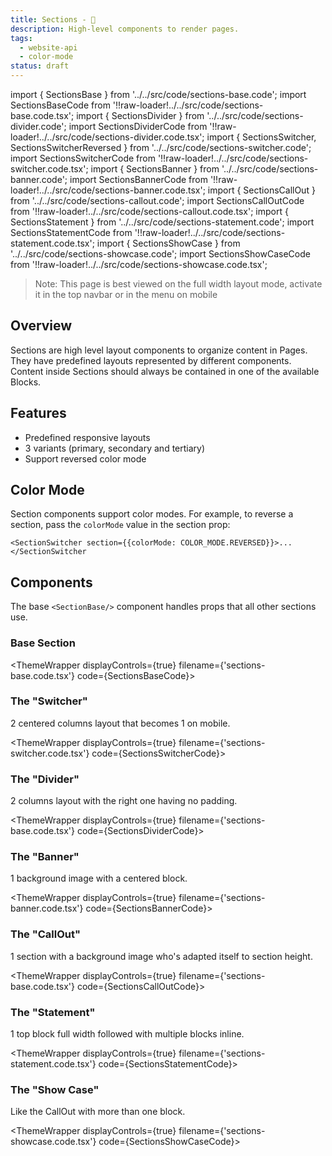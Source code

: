 ```yaml
---
title: Sections - 🍣
description: High-level components to render pages.
tags:
  - website-api
  - color-mode
status: draft
---
```


<!-- CODE IMPORTS -->

<!-- prettier-ignore -->
import { SectionsBase } from '../../src/code/sections-base.code'; 
import SectionsBaseCode from '!!raw-loader!../../src/code/sections-base.code.tsx';
import { SectionsDivider } from '../../src/code/sections-divider.code'; 
import SectionsDividerCode from '!!raw-loader!../../src/code/sections-divider.code.tsx';
import { SectionsSwitcher, SectionsSwitcherReversed } from '../../src/code/sections-switcher.code'; 
import SectionsSwitcherCode from '!!raw-loader!../../src/code/sections-switcher.code.tsx';
import { SectionsBanner } from '../../src/code/sections-banner.code'; 
import SectionsBannerCode from '!!raw-loader!../../src/code/sections-banner.code.tsx';
import { SectionsCallOut } from '../../src/code/sections-callout.code'; 
import SectionsCallOutCode from '!!raw-loader!../../src/code/sections-callout.code.tsx';
import { SectionsStatement } from '../../src/code/sections-statement.code';
import SectionsStatementCode from '!!raw-loader!../../src/code/sections-statement.code.tsx';
import { SectionsShowCase } from '../../src/code/sections-showcase.code'; 
import SectionsShowCaseCode from '!!raw-loader!../../src/code/sections-showcase.code.tsx';

<!-- END CODE IMPORTS -->

<DocHeader props={props}/>

> Note: This page is best viewed on the full width layout mode, activate it in
> the top navbar or in the menu on mobile

## Overview

Sections are high level layout components to organize content in Pages. They
have predefined layouts represented by different components. Content inside
Sections should always be contained in one of the available Blocks.

## Features

- Predefined responsive layouts
- 3 variants (primary, secondary and tertiary)
- Support reversed color mode

## Color Mode

Section components support color modes. For example, to reverse a section, pass
the `colorMode` value in the section prop:

```tsx
<SectionSwitcher section={{colorMode: COLOR_MODE.REVERSED}}>...</SectionSwitcher
```

<SectionsSwitcherReversed/>

## Components

The base `<SectionBase/>` component handles props that all other sections use.

### Base Section

<!-- prettier-ignore -->
<ThemeWrapper
  displayControls={true}
  filename={'sections-base.code.tsx'}
  code={SectionsBaseCode}>
  <SectionsBase />
</ThemeWrapper>

### The "Switcher"

2 centered columns layout that becomes 1 on mobile.

<!-- prettier-ignore -->
<ThemeWrapper
  displayControls={true}
  filename={'sections-switcher.code.tsx'}
  code={SectionsSwitcherCode}>
  <SectionsSwitcher />
</ThemeWrapper>

### The "Divider"

2 columns layout with the right one having no padding.

<!-- prettier-ignore -->
<ThemeWrapper
  displayControls={true}
  filename={'sections-base.code.tsx'}
  code={SectionsDividerCode}>
  <SectionsDivider />
</ThemeWrapper>

### The "Banner"

1 background image with a centered block.

<!-- prettier-ignore -->
<ThemeWrapper
  displayControls={true}
  filename={'sections-banner.code.tsx'}
  code={SectionsBannerCode}>
  <SectionsBanner />
</ThemeWrapper>

### The "CallOut"

1 section with a background image who's adapted itself to section height.

<!-- prettier-ignore -->
<ThemeWrapper
  displayControls={true}
  filename={'sections-base.code.tsx'}
  code={SectionsCallOutCode}>
  <SectionsCallOut />
</ThemeWrapper>

### The "Statement"

1 top block full width followed with multiple blocks inline.

<!-- prettier-ignore -->
<ThemeWrapper
  displayControls={true}
  filename={'sections-statement.code.tsx'}
  code={SectionsStatementCode}>
  <SectionsStatement />
</ThemeWrapper>

### The "Show Case"

Like the CallOut with more than one block.

<!-- prettier-ignore -->
<ThemeWrapper
  displayControls={true}
  filename={'sections-showcase.code.tsx'}
  code={SectionsShowCaseCode}>
  <SectionsShowCase />
</ThemeWrapper>
